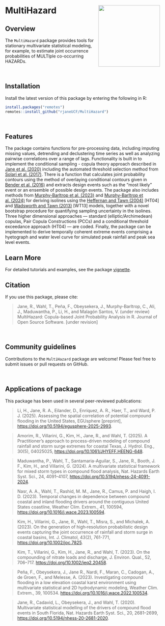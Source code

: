 
# MultiHazard <img src="https://user-images.githubusercontent.com/15319503/195926656-9d3d37b5-86ab-4d4b-9e6d-3c70d5399c73.png" align="right" height="200"/>

## Overview

The `MultiHazard` package provides tools for stationary multivariate
statistical modeling, for example, to estimate joint occurrence
probabilities of MULTIple co-occurring HAZARDs. 

<br>

## Installation

Install the latest version of this package by entering the following in
R:

``` r
install.packages("remotes")
remotes::install_github("rjaneUCF/MultiHazard")
```

<br>

## Features

The package contains
functions for pre-processing data, including imputing missing values,
detrending and declustering time series as well as analyzing pairwise
correlations over a range of lags. Functionality is built in to
implement the conditional sampling - copula theory approach described in
[Jane et al. (2020)](https://doi.org/10.5194/nhess-20-2681-2020)
including the automated threshold selection method from [Solari et
al. (2017)](https://doi.org/10.1002/2016WR019426). There is a function
that calculates joint probability contours using the method of
overlaying conditional contours given in [Bender et
al. (2016)](https://doi.org/10.1080/02626667.2015.1052816) and extracts
design events such as the “most likely” event or an ensemble of possible
design events. The package also includes methods from [Murphy-Barltrop
et al. (2023)](https://doi.org/10.1002/env.2797) and [Murphy-Barltrop et
al. (2024)](https://doi.org/10.1007/s10687-024-00490-4) for deriving
isolines using the [Heffernan and Tawn
(2004)](https://doi.org/10.1111/j.1467-9868.2004.02050.x) \[HT04\]
and [Wadsworth and Tawn (2013)](https://doi.org/10.3150/12-BEJ471)
\[WT13\] models, together with a novel bootstrap procedure for
quantifying sampling uncertainty in the isolines. Three higher
dimensional approaches — standard (elliptic/Archimedean) copulas, Pair
Copula Constructions (PCCs) and a conditional threshold exceedance
approach (HT04) — are coded. Finally, the package can be implemented to
derive temporally coherent extreme events comprising a hyetograph and
water level curve for simulated peak rainfall and peak sea level events.

## Learn More

For detailed tutorials and examples, see the package [vignette](https://github.com/rjaneUCF/MultiHazard/tree/master/vignettes).

## Citation

If you use this package, please cite:

> Jane, R., Wahl, T., Peña, F., Obeysekera, J., Murphy-Barltrop, C.,
> Ali, J., Maduwantha, P., Li, H., and Malagón Santos, V. (under review)
> MultiHazard: Copula-based Joint Probability Analysis in R. Journal of
> Open Source Software. \[under revision\]

<br>

## Community guidelines

Contributions to the `MultiHazard` package are welcome! Please feel free
to submit issues or pull requests on GitHub.

<br>

## Applications of package

This package has been used in several peer-reviewed publications:

> Li, H., Jane, R. A., Eilander, D., Enríquez, A. R., Haer, T., and
> Ward, P. J. (2025). Assessing the spatial correlation of potential
> compound flooding in the United States, EGUsphere \[preprint\],
> <https://doi.org/10.5194/egusphere-2025-2993>.

> Amorim, R., Villarini, G., Kim, H., Jane, R., and Wahl, T. (2025). A
> Practitioner’s approach to process-driven modeling of compound
> rainfall and storm surge extremes for coastal Texas, J. Hydrol. Eng.,
> 30(5), 04025025, <https://doi.org/10.1061/JHYEFF.HEENG-648>.

> Maduwantha, P., Wahl, T., Santamaria-Aguilar, S., Jane, R., Booth, J.
> F., Kim, H., and Villarini, G. (2024). A multivariate statistical
> framework for mixed storm types in compound flood analysis, Nat.
> Hazards Earth Syst. Sci., 24, 4091–4107,
> <https://doi.org/10.5194/nhess-24-4091-2024>.

> Nasr, A. A., Wahl, T., Rashid, M. M., Jane, R., Camus, P. and Haigh,
> I. D. (2023). Temporal changes in dependence between compound coastal
> and inland flooding drivers around the contiguous United States
> coastline, Weather Clim. Extrem., 41, 100594,
> <https://doi.org/10.1016/j.wace.2023.100594>.

> Kim, H., Villarini, G., Jane, R., Wahl, T., Misra, S., and Michalek,
> A. (2023). On the generation of high‐resolution probabilistic design
> events capturing the joint occurrence of rainfall and storm surge in
> coastal basins, Int. J. Climatol, 43(2), 761-771,
> <https://doi.org/10.1002/joc.7825>.

> Kim, T., Villarini, G., Kim, H., Jane, R., and Wahl, T. (2023). On the
> compounding of nitrate loads and discharge, J. Environ. Qual., 52,
> 706–717. <https://doi.org/10.1002/jeq2.20458>.

> Peña, F., Obeysekera, J., Jane R., Nardi, F., Maran, C., Cadogan, A.,
> de Groen, F., and Melesse, A. (2023). Investigating compound flooding
> in a low elevation coastal karst environment using multivariate
> statistical and 2D hydrodynamic modeling, Weather Clim. Extrem., 39,
> 100534. <https://doi.org/10.1016/j.wace.2022.100534>.

> Jane, R., Cadavid, L., Obeysekera, J., and Wahl, T. (2020).
> Multivariate statistical modelling of the drivers of compound flood
> events in South Florida, Nat. Hazards Earth Syst. Sci., 20, 2681–2699,
> <https://doi.org/10.5194/nhess-20-2681-2020>.





